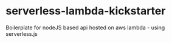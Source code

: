 # serverless-lambda-kickstarter
Boilerplate for nodeJS based api hosted on aws lambda - using serverless.js

